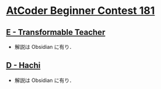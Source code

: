 # [AtCoder Beginner Contest 181](https://atcoder.jp/contests/abc181)

## [E - Transformable Teacher](https://atcoder.jp/contests/abc181/tasks/abc181_e)
- 解説は Obsidian に有り．

## [D - Hachi](https://atcoder.jp/contests/abc181/tasks/abc181_d)
- 解説は Obsidian に有り．
